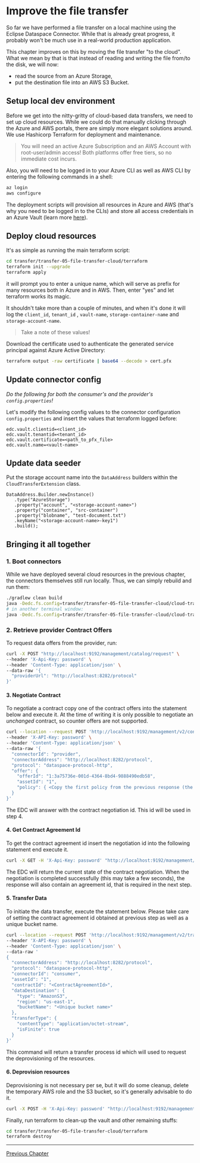 # Improve the file transfer

So far we have performed a file transfer on a local machine using the Eclipse Dataspace Connector. While that is already
great progress, it probably won't be much use in a real-world production application.

This chapter improves on this by moving the file transfer "to the cloud". What we mean by that is that instead of
reading and writing the file from/to the disk, we will now:

- read the source from an Azure Storage,
- put the destination file into an AWS S3 Bucket.

## Setup local dev environment

Before we get into the nitty-gritty of cloud-based data transfers, we need to set up cloud resources. While we could do
that manually clicking through the Azure and AWS portals, there are simply more elegant solutions around. We use
Hashicorp Terraform for deployment and maintenance.

> You will need an active Azure Subscription and an AWS Account with root-user/admin access! Both platforms offer free
> tiers, so no immediate cost incurs.

Also, you will need to be logged in to your Azure CLI as well as AWS CLI by entering the following commands in a shell:

```bash
az login
aws configure
```

The deployment scripts will provision all resources in Azure and AWS (that's why you need to be logged in to the CLIs)
and store all access credentials in an Azure Vault (learn more
[here](https://azure.microsoft.com/de-de/services/key-vault/#product-overview)).

## Deploy cloud resources

It's as simple as running the main terraform script:

```bash
cd transfer/transfer-05-file-transfer-cloud/terraform
terraform init --upgrade
terraform apply
```

it will prompt you to enter a unique name, which will serve as prefix for many resources both in Azure and in AWS. Then,
enter "yes" and let terraform works its magic.

It shouldn't take more than a couple of minutes, and when it's done it will log the `client_id`, `tenant_id`
, `vault-name`, `storage-container-name` and `storage-account-name`.
> Take a note of these values!

Download the certificate used to authenticate the generated service principal against Azure Active Directory:

```bash
terraform output -raw certificate | base64 --decode > cert.pfx
```

## Update connector config

_Do the following for both the consumer's and the provider's `config.properties`!_

Let's modify the following config values to the connector configuration `config.properties` and insert the values that
terraform logged before:

```properties
edc.vault.clientid=<client_id>
edc.vault.tenantid=<tenant_id>
edc.vault.certificate=<path_to_pfx_file>
edc.vault.name=<vault-name>
```

## Update data seeder

Put the storage account name into the `DataAddress` builders within the `CloudTransferExtension` class.

```
DataAddress.Builder.newInstance()
   .type("AzureStorage")
   .property("account", "<storage-account-name>")
   .property("container", "src-container")
   .property("blobname", "test-document.txt")
   .keyName("<storage-account-name>-key1")
   .build();
```

## Bringing it all together

### 1. Boot connectors

While we have deployed several cloud resources in the previous chapter, the connectors themselves still run locally.
Thus, we can simply rebuild and run them:

```bash
./gradlew clean build
java -Dedc.fs.config=transfer/transfer-05-file-transfer-cloud/cloud-transfer-consumer/config.properties -jar transfer/transfer-05-file-transfer-cloud/cloud-transfer-consumer/build/libs/consumer.jar
# in another terminal window:
java -Dedc.fs.config=transfer/transfer-05-file-transfer-cloud/cloud-transfer-provider/config.properties -jar transfer/transfer-05-file-transfer-cloud/cloud-transfer-provider/build/libs/provider.jar
```

### 2. Retrieve provider Contract Offers

To request data offers from the provider, run:

```bash
curl -X POST "http://localhost:9192/management/catalog/request" \
--header 'X-Api-Key: password' \
--header 'Content-Type: application/json' \
--data-raw '{
  "providerUrl": "http://localhost:8282/protocol"
}'
```

#### 3. Negotiate Contract

To negotiate a contract copy one of the contract offers into the statement below and execute it. At the time of writing
it is only possible to negotiate an _unchanged_ contract, so counter offers are not supported.

```bash
curl --location --request POST 'http://localhost:9192/management/v2/contractnegotiations' \
--header 'X-API-Key: password' \
--header 'Content-Type: application/json' \
--data-raw '{
  "connectorId": "provider",
  "connectorAddress": "http://localhost:8282/protocol",
  "protocol": "dataspace-protocol-http",
  "offer": {
    "offerId": "1:3a75736e-001d-4364-8bd4-9888490edb58",
    "assetId": "1",
    "policy": { <Copy the first policy from the previous response (the one with "target: 1")> }
  }
}'
```

The EDC will answer with the contract negotiation id. This id will be used in step 4.

#### 4. Get Contract Agreement Id

To get the contract agreement id insert the negotiation id into the following statement end execute it.

```bash
curl -X GET -H 'X-Api-Key: password' "http://localhost:9192/management/v2/contractnegotiations/{negotiationId}"
```

The EDC will return the current state of the contract negotiation. When the negotiation is completed successfully
(this may take a few seconds), the response will also contain an agreement id, that is required in the next step.

#### 5. Transfer Data

To initiate the data transfer, execute the statement below. Please take care of setting the contract agreement id
obtained at previous step as well as a unique bucket name.

```bash
curl --location --request POST 'http://localhost:9192/management/v2/transferprocesses' \
--header 'X-API-Key: password' \
--header 'Content-Type: application/json' \
--data-raw '
{
  "connectorAddress": "http://localhost:8282/protocol",
  "protocol": "dataspace-protocol-http",
  "connectorId": "consumer",
  "assetId": "1",
  "contractId": "<ContractAgreementId>",
  "dataDestination": {
    "type": "AmazonS3",
    "region": "us-east-1",
    "bucketName": "<Unique bucket name>"
  },
  "transferType": {
    "contentType": "application/octet-stream",
    "isFinite": true
  }
}'
```

This command will return a transfer process id which will used to request the deprovisioning of the resources.

#### 6. Deprovision resources

Deprovisioning is not necessary per se, but it will do some cleanup, delete the temporary AWS role and the S3 bucket, so
it's generally advisable to do it.

```bash
curl -X POST -H 'X-Api-Key: password' "http://localhost:9192/management/v2/transferprocesses/{transferProcessId}/deprovision"
```

Finally, run terraform to clean-up the vault and other remaining stuffs:

```bash
cd transfer/transfer-05-file-transfer-cloud/terraform
terraform destroy
```

---

[Previous Chapter](../transfer-04-open-telemetry/README.md)
